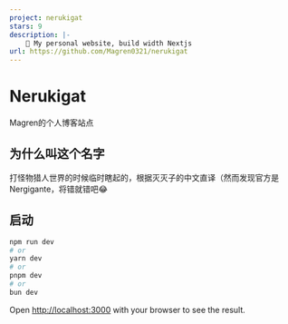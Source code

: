 ```yaml
---
project: nerukigat
stars: 9
description: |-
    🌟 My personal website, build width Nextjs
url: https://github.com/Magren0321/nerukigat
---
```


# Nerukigat

Magren的个人博客站点

## 为什么叫这个名字

打怪物猎人世界的时候临时瞎起的，根据灭灭子的中文直译（然而发现官方是Nergigante，将错就错吧😂

## 启动

```bash
npm run dev
# or
yarn dev
# or
pnpm dev
# or
bun dev
```

Open [http://localhost:3000](http://localhost:3000) with your browser to see the result.


